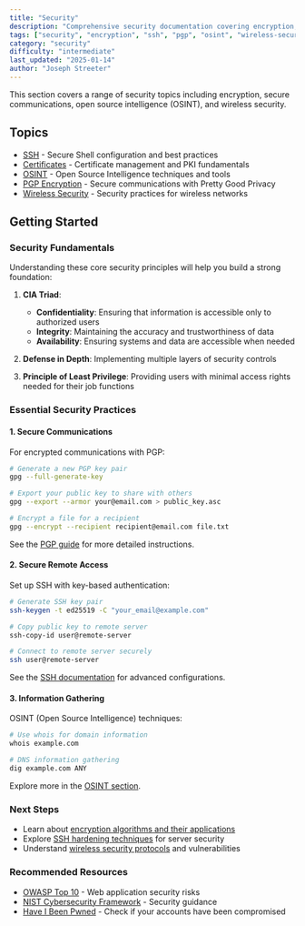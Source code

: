 ```yaml
---
title: "Security"
description: "Comprehensive security documentation covering encryption, secure communications, OSINT, wireless security, and security best practices"
tags: ["security", "encryption", "ssh", "pgp", "osint", "wireless-security", "cybersecurity"]
category: "security"
difficulty: "intermediate"
last_updated: "2025-01-14"
author: "Joseph Streeter"
---
```


This section covers a range of security topics including encryption, secure communications, open source intelligence (OSINT), and wireless security.

## Topics

- [SSH](ssh/index.md) - Secure Shell configuration and best practices
- [Certificates](certificates/index.md) - Certificate management and PKI fundamentals
- [OSINT](osint/index.md) - Open Source Intelligence techniques and tools
- [PGP Encryption](pgp/index.md) - Secure communications with Pretty Good Privacy
- [Wireless Security](wireless/index.md) - Security practices for wireless networks

## Getting Started

### Security Fundamentals

Understanding these core security principles will help you build a strong foundation:

1. **CIA Triad**:
   - **Confidentiality**: Ensuring that information is accessible only to authorized users
   - **Integrity**: Maintaining the accuracy and trustworthiness of data
   - **Availability**: Ensuring systems and data are accessible when needed

2. **Defense in Depth**: Implementing multiple layers of security controls

3. **Principle of Least Privilege**: Providing users with minimal access rights needed for their job functions

### Essential Security Practices

#### 1. Secure Communications

For encrypted communications with PGP:

```bash
# Generate a new PGP key pair
gpg --full-generate-key

# Export your public key to share with others
gpg --export --armor your@email.com > public_key.asc

# Encrypt a file for a recipient
gpg --encrypt --recipient recipient@email.com file.txt
```

See the [PGP guide](pgp/index.md) for more detailed instructions.

#### 2. Secure Remote Access

Set up SSH with key-based authentication:

```bash
# Generate SSH key pair
ssh-keygen -t ed25519 -C "your_email@example.com"

# Copy public key to remote server
ssh-copy-id user@remote-server

# Connect to remote server securely
ssh user@remote-server
```

See the [SSH documentation](ssh/index.md) for advanced configurations.

#### 3. Information Gathering

OSINT (Open Source Intelligence) techniques:

```bash
# Use whois for domain information
whois example.com

# DNS information gathering
dig example.com ANY
```

Explore more in the [OSINT section](osint/index.md).

### Next Steps

- Learn about [encryption algorithms and their applications](pgp/05-encryption.md)
- Explore [SSH hardening techniques](ssh/index.md) for server security
- Understand [wireless security protocols](wireless/index.md) and vulnerabilities

### Recommended Resources

- [OWASP Top 10](https://owasp.org/www-project-top-ten/) - Web application security risks
- [NIST Cybersecurity Framework](https://www.nist.gov/cyberframework) - Security guidance
- [Have I Been Pwned](https://haveibeenpwned.com/) - Check if your accounts have been compromised
